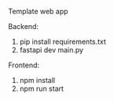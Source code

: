 Template web app

Backend: 
1. pip install requirements.txt
2. fastapi dev main.py

Frontend:
1. npm install
2. npm run start